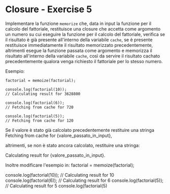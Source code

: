 # Closure - Exercise 5


Implementare la funzione `memorize` che, 
data in input la funzione per il calcolo del fattoriale, restituisce una closure che accetta come argomento un numero su cui eseguire la funzione per il calcolo del fattoriale, verifica se il risultato è già presente all'interno della variabile `cache`, se è presente restituisce immediatamente il risultato memorizzato precedentemente, altrimenti esegue la funzione passata come argomento e memorizza il risultato all'interno della variabile `cache`, così da servire il risultato cachato precedentemente qualora venga richiesto il fattoriale per lo stesso numero.

Esempio:
```
factorial = memoize(factorial);

console.log(factorial(10)); 
// Calculating result for 3628800

console.log(factorial(6)); 
// Fetching from cache for 720

console.log(factorial(5)); 
// Fetching from cache for 120
```



Se il valore è stato già calcolato precedentemente restituire una stringa Fetching from cache for {valore_passato_in_input},

altrimenti, se non è stato ancora calcolato, restituire una stringa:

Calculating result for {valore_passato_in_input}.

Inoltre modificare l'esempio in: factorial = memoize(factorial); 

console.log(factorial(10)); 
// Calculating result for 10 console.log(factorial(6)); 
// Calculating result for 6 console.log(factorial(5)); 
// Calculating result for 5 console.log(factorial(5)














